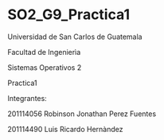 # SO2_G9_Practica1
Universidad de San Carlos de Guatemala

Facultad de Ingenierìa

Sistemas Operativos 2


Practica1  


Integrantes:

201114056	Robinson  Jonathan Perez Fuentes

201114490	Luis Ricardo Hernàndez
